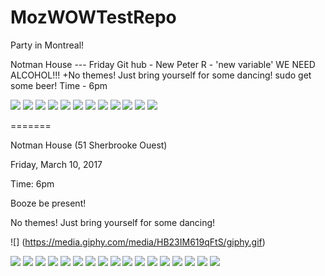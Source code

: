 # MozWOWTestRepo

Party in Montreal!

Notman House --- Friday 
Git hub - New Peter
R - 'new variable'
WE NEED ALCOHOL!!!
+No themes!  Just bring yourself for some dancing!
sudo get some beer!
Time - 6pm 








![](http://cultofthepartyparrot.com/parrots/reversecongaparrot.gif)
![](http://cultofthepartyparrot.com/parrots/reversecongaparrot.gif)
![](http://cultofthepartyparrot.com/parrots/reversecongaparrot.gif)
![](http://cultofthepartyparrot.com/parrots/reversecongaparrot.gif)
![](http://cultofthepartyparrot.com/parrots/reversecongaparrot.gif)
![](http://cultofthepartyparrot.com/parrots/reversecongaparrot.gif)
![](http://cultofthepartyparrot.com/parrots/reversecongaparrot.gif)
![](http://cultofthepartyparrot.com/parrots/reversecongaparrot.gif)
![](http://cultofthepartyparrot.com/parrots/reversecongaparrot.gif)
![](http://cultofthepartyparrot.com/parrots/reversecongaparrot.gif)
![](http://cultofthepartyparrot.com/parrots/reversecongaparrot.gif)
![](http://cultofthepartyparrot.com/parrots/reversecongaparrot.gif)

=======

Notman House (51 Sherbrooke Ouest)

Friday, March 10, 2017

Time: 6pm 

Booze be present!

No themes!  Just bring yourself for some dancing!

![] (https://media.giphy.com/media/HB23IM619qFtS/giphy.gif)

![](http://cultofthepartyparrot.com/parrots/reversecongaparrot.gif)
![](http://cultofthepartyparrot.com/parrots/reversecongaparrot.gif)
![](http://cultofthepartyparrot.com/parrots/reversecongaparrot.gif)
![](http://cultofthepartyparrot.com/parrots/reversecongaparrot.gif)
![](http://cultofthepartyparrot.com/parrots/reversecongaparrot.gif)
![](http://cultofthepartyparrot.com/parrots/reversecongaparrot.gif)
![](http://cultofthepartyparrot.com/parrots/reversecongaparrot.gif)
![](http://cultofthepartyparrot.com/parrots/reversecongaparrot.gif)
![](http://cultofthepartyparrot.com/parrots/reversecongaparrot.gif)
![](http://cultofthepartyparrot.com/parrots/reversecongaparrot.gif)
![](http://cultofthepartyparrot.com/parrots/reversecongaparrot.gif)
![](http://cultofthepartyparrot.com/parrots/reversecongaparrot.gif)
![](http://cultofthepartyparrot.com/parrots/reversecongaparrot.gif)
![](http://cultofthepartyparrot.com/parrots/reversecongaparrot.gif)
![](http://cultofthepartyparrot.com/parrots/reversecongaparrot.gif)
![](http://cultofthepartyparrot.com/parrots/reversecongaparrot.gif)
![](http://cultofthepartyparrot.com/parrots/reversecongaparrot.gif)
